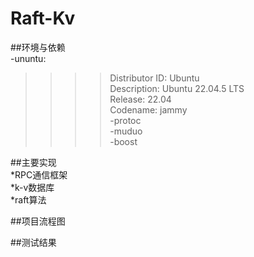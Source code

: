 # Raft-Kv
##环境与依赖  
-ununtu:    
>>>>Distributor ID:	Ubuntu    
>>>>Description:	Ubuntu 22.04.5 LTS    
>>>>Release:	22.04    
>>>>Codename:	jammy    
-protoc      
-muduo    
-boost    

##主要实现  
*RPC通信框架  
*k-v数据库  
*raft算法  

##项目流程图  








##测试结果  







